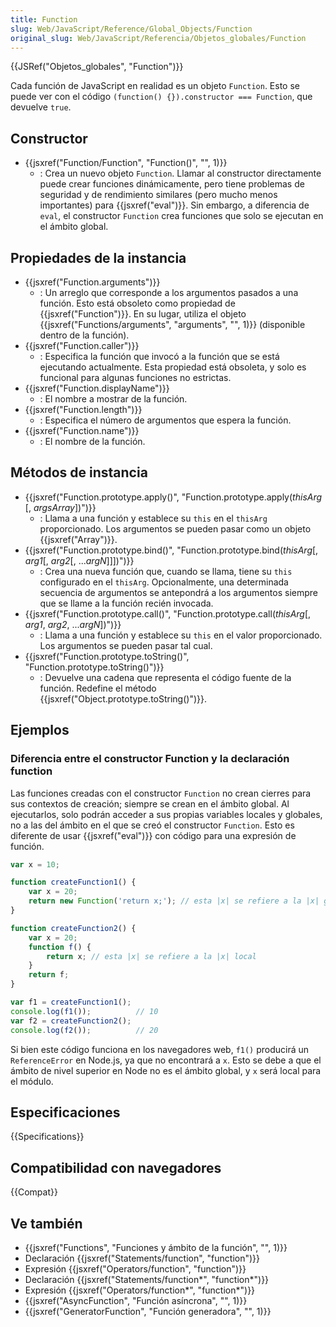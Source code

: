 ```yaml
---
title: Function
slug: Web/JavaScript/Reference/Global_Objects/Function
original_slug: Web/JavaScript/Referencia/Objetos_globales/Function
---
```


{{JSRef("Objetos_globales", "Function")}}

Cada función de JavaScript en realidad es un objeto `Function`. Esto se puede ver con el código `(function() {}).constructor === Function`, que devuelve `true`.

## Constructor

- {{jsxref("Function/Function", "Function()", "", 1)}}
  - : Crea un nuevo objeto `Function`. Llamar al constructor directamente puede crear funciones dinámicamente, pero tiene problemas de seguridad y de rendimiento similares (pero mucho menos importantes) para {{jsxref("eval")}}. Sin embargo, a diferencia de `eval`, el constructor `Function` crea funciones que solo se ejecutan en el ámbito global.

## Propiedades de la instancia

- {{jsxref("Function.arguments")}}
  - : Un arreglo que corresponde a los argumentos pasados a una función.
    Esto está obsoleto como propiedad de {{jsxref("Function")}}. En su lugar, utiliza el objeto {{jsxref("Functions/arguments", "arguments", "", 1)}} (disponible dentro de la función).
- {{jsxref("Function.caller")}}
  - : Especifica la función que invocó a la función que se está ejecutando actualmente.
    Esta propiedad está obsoleta, y solo es funcional para algunas funciones no estrictas.
- {{jsxref("Function.displayName")}}
  - : El nombre a mostrar de la función.
- {{jsxref("Function.length")}}
  - : Especifica el número de argumentos que espera la función.
- {{jsxref("Function.name")}}
  - : El nombre de la función.

## Métodos de instancia

- {{jsxref("Function.prototype.apply()", "Function.prototype.apply(<var>thisArg</var> [, <var>argsArray</var>])")}}
  - : Llama a una función y establece su `this` en el `thisArg` proporcionado. Los argumentos se pueden pasar como un objeto {{jsxref("Array")}}.
- {{jsxref("Function.prototype.bind()", "Function.prototype.bind(<var>thisArg</var>[, <var>arg1</var>[, <var>arg2</var>[, ...<var>argN</var>]]])")}}
  - : Crea una nueva función que, cuando se llama, tiene su `this` configurado en el `thisArg`. Opcionalmente, una determinada secuencia de argumentos se antepondrá a los argumentos siempre que se llame a la función recién invocada.
- {{jsxref("Function.prototype.call()", "Function.prototype.call(<var>thisArg</var>[, <var>arg1</var>, <var>arg2</var>, ...<var>argN</var>])")}}
  - : Llama a una función y establece su `this` en el valor proporcionado. Los argumentos se pueden pasar tal cual.
- {{jsxref("Function.prototype.toString()", "Function.prototype.toString()")}}
  - : Devuelve una cadena que representa el código fuente de la función.
    Redefine el método {{jsxref("Object.prototype.toString()")}}.

## Ejemplos

### Diferencia entre el constructor Function y la declaración function

Las funciones creadas con el constructor `Function` no crean cierres para sus contextos de creación; siempre se crean en el ámbito global. Al ejecutarlos, solo podrán acceder a sus propias variables locales y globales, no a las del ámbito en el que se creó el constructor `Function`. Esto es diferente de usar {{jsxref("eval")}} con código para una expresión de función.

```js
var x = 10;

function createFunction1() {
    var x = 20;
    return new Function('return x;'); // esta |x| se refiere a la |x| global
}

function createFunction2() {
    var x = 20;
    function f() {
        return x; // esta |x| se refiere a la |x| local
    }
    return f;
}

var f1 = createFunction1();
console.log(f1());          // 10
var f2 = createFunction2();
console.log(f2());          // 20
```

Si bien este código funciona en los navegadores web, `f1()` producirá un `ReferenceError` en Node.js, ya que no encontrará a `x`. Esto se debe a que el ámbito de nivel superior en Node no es el ámbito global, y `x` será local para el módulo.

## Especificaciones

{{Specifications}}

## Compatibilidad con navegadores

{{Compat}}

## Ve también

- {{jsxref("Functions", "Funciones y ámbito de la función", "", 1)}}
- Declaración {{jsxref("Statements/function", "function")}}
- Expresión {{jsxref("Operators/function", "function")}}
- Declaración {{jsxref("Statements/function*", "function*")}}
- Expresión {{jsxref("Operators/function*", "function*")}}
- {{jsxref("AsyncFunction", "Función asíncrona", "", 1)}}
- {{jsxref("GeneratorFunction", "Función generadora", "", 1)}}
